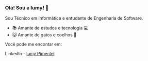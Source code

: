 ### Olá! Sou a Iumy! 👋

Sou Técnico em Informática e entudante de Engenharia de Software.

- 📚 Amante de estudos e tecnologia 💻
- 🐱 Amante de gatos e coelhos 🐰

Você pode me encontar em:

  LinkedIn - [ Iumy Pimentel ](https://www.linkedin.com/in/iumy-pimentel/)

<!--
**Iuky-O/Iuky-O** is a ✨ _special_ ✨ repository because its `README.md` (this file) appears on your GitHub profile.

Here are some ideas to get you started:

- 🔭 I’m currently working on ...
- 🌱 I’m currently learning ...
- 👯 I’m looking to collaborate on ...
- 🤔 I’m looking for help with ...
- 💬 Ask me about ...
- 📫 How to reach me: ...
- 😄 Pronouns: ...
- ⚡ Fun fact: ...
-->
